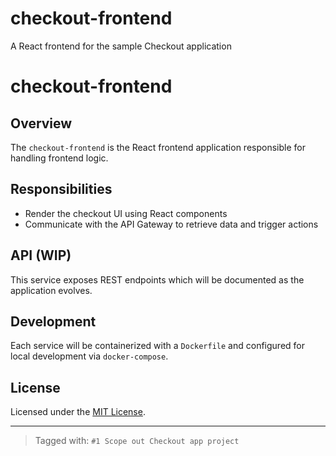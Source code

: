 # checkout-frontend
A React frontend for the sample Checkout application

# checkout-frontend

## Overview

The `checkout-frontend` is the React frontend application responsible for handling frontend logic.

## Responsibilities

- Render the checkout UI using React components
- Communicate with the API Gateway to retrieve data and trigger actions

## API (WIP)

This service exposes REST endpoints which will be documented as the application evolves.

## Development

Each service will be containerized with a `Dockerfile` and configured for local development via `docker-compose`.

## License

Licensed under the [MIT License](./LICENSE).

---

> Tagged with: `#1 Scope out Checkout app project`
